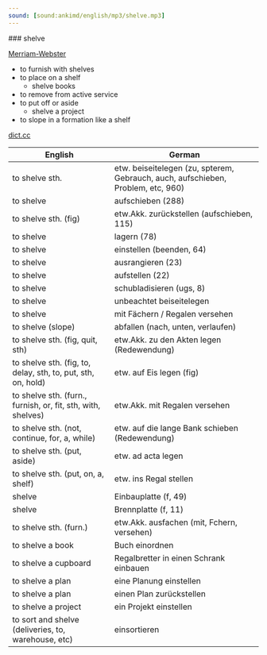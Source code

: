 ```yaml
---
sound: [sound:ankimd/english/mp3/shelve.mp3]
---
```


\### shelve

[Merriam-Webster](https://www.merriam-webster.com/dictionary/shelve)

- to furnish with shelves
- to place on a shelf
    - shelve books
- to remove from active service
- to put off or aside
    - shelve a project
- to slope in a formation like a shelf

[dict.cc](https://www.dict.cc/shelve)

| English        | German       |
| -------------- | ------------ |
| to shelve sth. | etw. beiseitelegen (zu, spterem, Gebrauch, auch, aufschieben, Problem, etc, 960) |
| to shelve | aufschieben (288) |
| to shelve sth. (fig) | etw.Akk. zurückstellen (aufschieben, 115) |
| to shelve | lagern (78) |
| to shelve | einstellen (beenden, 64) |
| to shelve | ausrangieren (23) |
| to shelve | aufstellen (22) |
| to shelve | schubladisieren (ugs, 8) |
| to shelve | unbeachtet beiseitelegen |
| to shelve | mit Fächern / Regalen versehen |
| to shelve (slope) | abfallen (nach, unten, verlaufen) |
| to shelve sth. (fig, quit, sth) | etw.Akk. zu den Akten legen (Redewendung) |
| to shelve sth. (fig, to, delay, sth, to, put, sth, on, hold) | etw. auf Eis legen (fig) |
| to shelve sth. (furn., furnish, or, fit, sth, with, shelves) | etw.Akk. mit Regalen versehen |
| to shelve sth. (not, continue, for, a, while) | etw. auf die lange Bank schieben (Redewendung) |
| to shelve sth. (put, aside) | etw. ad acta legen |
| to shelve sth. (put, on, a, shelf) | etw. ins Regal stellen |
| shelve | Einbauplatte (f, 49) |
| shelve | Brennplatte (f, 11) |
| to shelve sth. (furn.) | etw.Akk. ausfachen (mit, Fchern, versehen) |
| to shelve a book | Buch einordnen |
| to shelve a cupboard | Regalbretter in einen Schrank einbauen |
| to shelve a plan | eine Planung einstellen |
| to shelve a plan | einen Plan zurückstellen |
| to shelve a project | ein Projekt einstellen |
| to sort and shelve (deliveries, to, warehouse, etc) | einsortieren |
